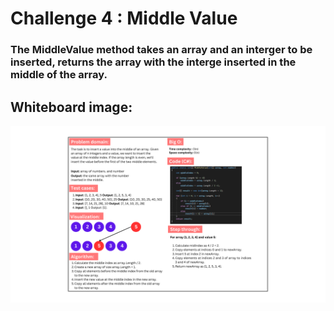 # Challenge 4 : Middle Value

### The MiddleValue method takes an array and an interger to be inserted, returns the array with the interge inserted in the middle of the array.

## Whiteboard image:
![Middle Value](middle-value.png)


